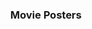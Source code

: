 ---
class: "col-sm-6 col-md-4 grid-item photoshop"
image: assets/images/portfolio/photoshop/movie_posters/003.jpg
link: "discipline/photoshop_projects.html#movie_posters"
focus: Movie Posters
name: Ground Beef
description: Building skills in image selection.

divid: "movie_posters"
title: <h3>Movie Posters</h3>
description_long: <p>These movie posters were produced in Photoshop courses, for building skill in image selection.</p>
imagelinks: 
  - /assets/images/portfolio/photoshop/movie_posters/003.jpg
  - /assets/images/portfolio/photoshop/movie_posters/004.jpg
images: 
  - /assets/images/portfolio/photoshop/movie_posters/003.jpg
  - /assets/images/portfolio/photoshop/movie_posters/004sm.jpg
foci: 
  - Choice of fonts
  - Selector tools
---